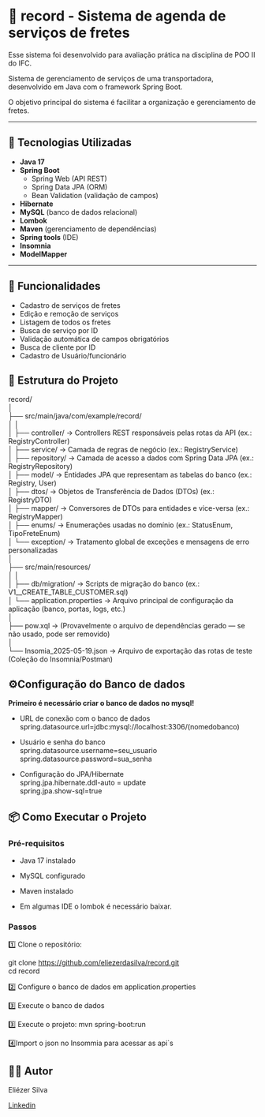 #  📅 record - Sistema de agenda de serviços de fretes
Esse sistema foi desenvolvido para avaliação prática na disciplina de POO II do IFC.

Sistema de gerenciamento de serviços de uma transportadora, desenvolvido em Java com o framework Spring Boot.

O objetivo principal do sistema é facilitar a organização e gerenciamento de fretes. 


---
## 🚀 Tecnologias Utilizadas

- **Java 17**
- **Spring Boot**
  - Spring Web (API REST)
  - Spring Data JPA (ORM)
  - Bean Validation (validação de campos)
- **Hibernate**
- **MySQL** (banco de dados relacional)
- **Lombok**
- **Maven** (gerenciamento de dependências)
- **Spring tools** (IDE)
- **Insomnia** 
- **ModelMapper**
---  

## 🎯 Funcionalidades

- Cadastro de serviços de fretes
- Edição e remoção de serviços
- Listagem de todos os fretes
- Busca de serviço por ID
- Validação automática de campos obrigatórios
- Busca de cliente por ID
- Cadastro de Usuário/funcionário

## 📂 Estrutura do Projeto

record/<br>
│<br>
├── src/main/java/com/example/record/<br>
│ │<br>
│ ├── controller/ -> Controllers REST responsáveis pelas rotas da API (ex.: RegistryController)<br>
│ ├── service/ -> Camada de regras de negócio (ex.: RegistryService)<br>
│ ├── repository/ -> Camada de acesso a dados com Spring Data JPA (ex.: RegistryRepository)<br>
│ ├── model/ -> Entidades JPA que representam as tabelas do banco (ex.: Registry, User)<br>
│ ├── dtos/ -> Objetos de Transferência de Dados (DTOs) (ex.: RegistryDTO)<br>
│ ├── mapper/ -> Conversores de DTOs para entidades e vice-versa (ex.: RegistryMapper)<br>
│ ├── enums/ -> Enumerações usadas no domínio (ex.: StatusEnum, TipoFreteEnum)<br>
│ └── exception/ -> Tratamento global de exceções e mensagens de erro personalizadas<br>
│<br>
├── src/main/resources/<br>
│ │<br>
│ ├── db/migration/ -> Scripts de migração do banco (ex.: V1__CREATE_TABLE_CUSTOMER.sql) <br>
│ └── application.properties -> Arquivo principal de configuração da aplicação (banco, portas, logs, etc.)<br>
│<br>
├── pow.xql -> (Provavelmente o arquivo de dependências gerado — se não usado, pode ser removido)<br>
│<br>
└── Insomia_2025-05-19.json -> Arquivo de exportação das rotas de teste (Coleção do Insomnia/Postman)<br>


## ⚙️Configuração do Banco de dados 
**Primeiro é necessário criar o banco de dados no mysql!**

- URL de conexão com o banco de dados <br>
spring.datasource.url=jdbc:mysql://localhost:3306/(nomedobanco)

- Usuário e senha do banco<br>
spring.datasource.username=seu_usuario<br>
spring.datasource.password=sua_senha

- Configuração do JPA/Hibernate <br> 
spring.jpa.hibernate.ddl-auto = update     <br>
spring.jpa.show-sql=true               


## 📦 Como Executar o Projeto
### Pré-requisitos
- Java 17 instalado

- MySQL configurado

- Maven instalado
- Em algumas IDE o lombok é necessário baixar. 

### Passos
1️⃣ Clone o repositório:

git clone https://github.com/eliezerdasilva/record.git <Br>
cd record <br>

2️⃣ Configure o banco de dados em application.properties<br>

3️⃣ Execute o banco de dados

3️⃣ Execute o projeto:
mvn spring-boot:run

4️⃣Import o json no Insommia para acessar as api`s


## 👨‍💻 Autor
Eliézer Silva <br>

<p><a href="https://www.linkedin.com/in/eliezer-da-silva/">Linkedin</a></p>
